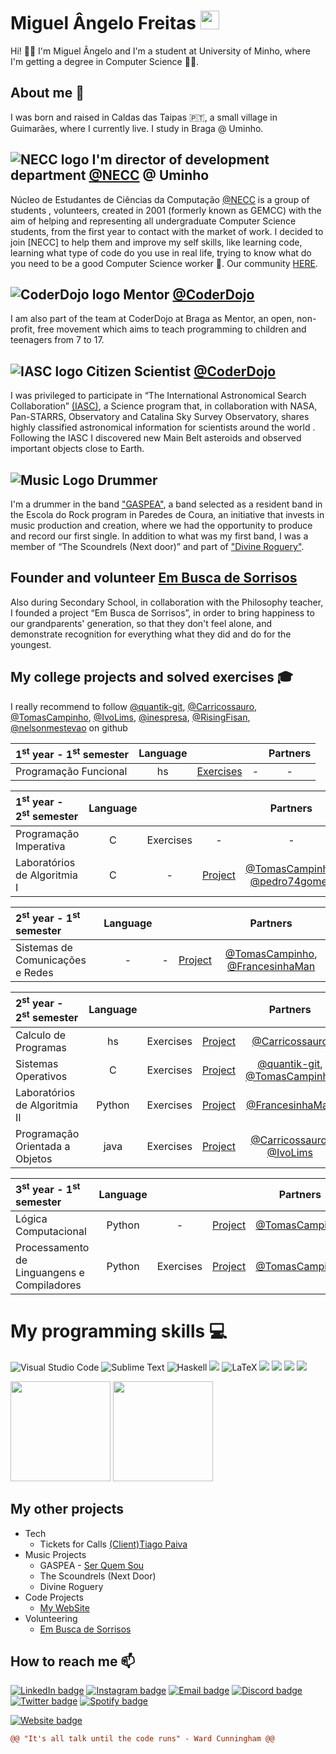 # Miguel Ângelo Freitas <img src="https://raw.githubusercontent.com/MartinHeinz/MartinHeinz/master/wave.gif" width="30px">

Hi! 👋😊 I'm Miguel Ângelo and I'm a student at University of Minho, where I'm getting a degree in Computer Science 👨‍💻.

## About me 👀

I was born and raised in Caldas das Taipas 🇵🇹, a small village in Guimarães, where I currently live. I study in Braga @ Uminho.

## ![NECC logo](https://cdn.discordapp.com/avatars/782294405704581160/1cbe60e471f3c9cc4979479ca2ae5e24.png?size=32) I'm director of development department [@NECC](https://github.com/NECC) @ Uminho 

Núcleo de Estudantes de Ciências da Computação [@NECC](https://github.com/NECC) is a group of students , volunteers, created in 2001 (formerly known as GEMCC) with the aim of helping and representing all undergraduate Computer Science students, from the first year to contact with the market of work. I decided to join [NECC] to help them and improve my self skills, like learning code, learning what type of code do you use in real life, trying to know what do you need to be a good Computer Science worker 🤖. Our community [HERE](http://bit.ly/LccDiscord).

## ![CoderDojo logo](https://cdn.discordapp.com/avatars/764270424447778906/d859ccb4cba6347be4d62456f73a0ab7.webp?size=32) Mentor [@CoderDojo](https://github.com/coderdojobraga) 

I am also part of the team at CoderDojo at Braga as Mentor, an open, non-profit, free movement which aims to teach programming to children and teenagers from 7 to 17.

## ![IASC logo](https://cdn.icon-icons.com/icons2/2699/PNG/32/nasa_logo_icon_170926.png) Citizen Scientist [@CoderDojo](https://github.com/coderdojobraga)

I was privileged to participate in “The International Astronomical Search Collaboration” [(IASC)](http://iasc.cosmosearch.org/), a Science program that, in collaboration with NASA, Pan-STARRS, Observatory and Catalina Sky Survey Observatory, shares highly classified astronomical information for scientists around the world . Following the IASC I discovered new Main Belt asteroids and observed important objects close to Earth.

## ![Music Logo](https://cdn.icon-icons.com/icons2/422/PNG/32/drummer1_41864.png) Drummer

I'm a drummer in the band ["GASPEA"](https://linktr.ee/gaspea "GASPEA linktree"), a band selected as a resident band in the Escola do Rock program in Paredes de Coura, an initiative that invests in music production and creation, where we had the opportunity to produce and record our first single. In addition to what was my first band, I was a member of “The Scoundrels (Next door)” and part of ["Divine Roguery"](https://www.instagram.com/divineroguery/?hl=pt).

## Founder and volunteer [Em Busca de Sorrisos](https://www.facebook.com/embuscadesorrisosesct/)

Also during Secondary School, in collaboration with the Philosophy teacher, I founded a project “Em Busca de Sorrisos”, in order to bring happiness to our grandparents' generation, so that they don't feel alone, and demonstrate recognition for everything what they did and do for the youngest.




<!--
**MrNameless10/MrNameless10** is a ✨ _special_ ✨ repository because its `README.md` (this file) appears on your GitHub profile.

Here are some ideas to get you started:

- 🔭 I’m currently working on ...
- 🌱 I’m currently learning ...
- 👯 I’m looking to collaborate on ...
- 🤔 I’m looking for help with ...
- 💬 Ask me about ...
- 📫 How to reach me: ...
- 😄 Pronouns: ...
- ⚡ Fun fact: ...
-->


## My college projects and solved exercises 🎓
I really recommend to follow [@quantik-git](https://github.com/quantik-git), [@Carricossauro](https://github.com/Carricossauro), [@TomasCampinho](https://github.com/TomasCampinho), [@IvoLims](https://github.com/IvoLims), [@inespresa](https://github.com/inespresa), [@RisingFisan](https://github.com/RisingFisan), [@nelsonmestevao](https://github.com//nelsonmestevao) on github


|   1<sup>st</sup> year - 1<sup>st</sup> semester   |Language||| Partners |
| :---         | :---:         |     :---:      |          :---: |          :---: |
| Programação Funcional| hs         |[Exercises](https://github.com/MrNameless10/Programacao-Funcional)| - | - |   


|   1<sup>st</sup> year - 2<sup>st</sup> semester   |Language||| Partners |
| :---         | :---:         |     :---:      |          :---: |          :---: |
| Programação Imperativa| C         |Exercises| - | - |   
| Laboratórios de Algoritmia I| C         |-| [Project](https://github.com/MrNameless10/LA1-PL2-G07) |   [@TomasCampinho](https://github.com/TomasCampinho), [@pedro74gomes](https://github.com/pedro74gomes)            |


|   2<sup>st</sup> year - 1<sup>st</sup> semester   |Language||| Partners |
| :---         | :---:         |     :---:      |          :---: |          :---: |
| Sistemas de Comunicações e Redes| -         |  -  | [Project](https://github.com/MrNameless10/SCR) |   [@TomasCampinho](https://github.com/TomasCampinho), [@FrancesinhaMan](https://github.com/FrancesinhaMan)            |


|   2<sup>st</sup> year - 2<sup>st</sup> semester   |Language||| Partners |
| :---         | :---:         |     :---:      |          :---: |          :---: |
| Calculo de Programas| hs         |  Exercises  | [Project](https://github.com/MrNameless10/Calculo-de-Programas) |   [@Carricossauro](https://github.com/Carricossauro)            |
| Sistemas Operativos | C         |  Exercises  | [Project](https://github.com/MrNameless10/Projecto-SO) |   [@quantik-git](https://github.com/quantik-git), [@TomasCampinho](https://github.com/TomasCampinho)           |
| Laboratórios de Algoritmia II | Python         |  Exercises  | [Project](https://github.com/MrNameless10/LAII) |   [@FrancesinhaMan](https://github.com/FrancesinhaMan)           |
| Programação Orientada a Objetos | java         |  Exercises  | [Project](https://github.com/MrNameless10/POO-FM) |   [@Carricossauro](https://github.com/Carricossauro), [@IvoLims](https://github.com/IvoLims)           |


|   3<sup>st</sup> year - 1<sup>st</sup> semester   |Language||| Partners |
| :---         | :---:         |     :---:      |          :---: |          :---: |
| Lógica Computacional| Python         |  -  | [Project](https://github.com/MrNameless10/LC) |   [@TomasCampinho](https://github.com/TomasCampinho)   |
| Processamento de Linguangens e Compiladores | Python         |  Exercises  | [Project](https://github.com/MrNameless10/POO-FM) |   [@TomasCampinho](https://github.com/TomasCampinho)            |




# My programming skills 💻
![Visual Studio Code](https://img.shields.io/badge/Visual%20Studio%20Code-0078d7.svg?style=for-the-badge&logo=visual-studio-code&logoColor=white)
![Sublime Text](https://img.shields.io/badge/sublime_text-%23575757.svg?style=for-the-badge&logo=sublime-text&logoColor=important)
![Haskell](https://img.shields.io/badge/Haskell-5e5086?style=for-the-badge&logo=haskell&logoColor=white)
![](	https://img.shields.io/badge/C-00599C?style=for-the-badge&logo=c&logoColor=white)
![LaTeX](https://img.shields.io/badge/latex-%23008080.svg?style=for-the-badge&logo=latex&logoColor=white)
![](https://img.shields.io/badge/HTML5-E34F26?style=for-the-badge&logo=html5&logoColor=white)
![](https://img.shields.io/badge/CSS3-1572B6?style=for-the-badge&logo=css3&logoColor=white)
![](https://img.shields.io/badge/Python-3776AB?style=for-the-badge&logo=python&logoColor=white)
![](https://img.shields.io/badge/Java-ED8B00?style=for-the-badge&logo=java&logoColor=white)


<img height="160" src="https://github-readme-stats.vercel.app/api?username=mrnameless10&count_private=true&theme=dark&show_icons=true"> <img height="160" src="https://github-readme-stats.vercel.app/api/top-langs/?username=MrNameless10&langs_count=5&theme=dark&layout=compact">


## My other projects 
* Tech
  * Tickets for Calls [(Client)Tiago Paiva](https://github.com/MrNameless10/ChamadasAleatoriasBot-1)
* Music Projects
  * GASPEA - [Ser Quem Sou](https://www.youtube.com/watch?v=kGMe_rXcDOU&ab_channel=GASPEA) [](https://img.shields.io/youtube/views/kGMe_rXcDOU?style=social)
  * The Scoundrels (Next Door)
  * Divine Roguery
* Code Projects
  * [My WebSite](https://miguelfreitas.online/ "Miguel Freitas Website")
* Volunteering
  * [Em Busca de Sorrisos](https://www.facebook.com/embuscadesorrisosesct/)


## How to reach me 📫
[![LinkedIn badge](https://img.shields.io/badge/-miguelangelofreitass-blue?style=for-the-badge&logo=linkedin)](https://www.linkedin.com/in/miguelangelofreitass/)
[![Instagram badge](https://img.shields.io/badge/@mike.storykeeper-E4405F?style=for-the-badge&logo=instagram&logoColor=white)](https://www.instagram.com/mike.storykeeper)
[![Email badge](https://img.shields.io/badge/Microsoft_Outlook-0078D4?style=for-the-badge&logo=microsoft-outlook&logoColor=white)](mailto:miguel.angelo.freitas@outlook.pt)
[![Discord badge](https://img.shields.io/badge/Discord-7289DA?style=for-the-badge&logo=discord&logoColor=white)](MikeÂngelo#6102)
[![Twitter badge](https://img.shields.io/badge/@MikeFreitass-1DA1F2?style=for-the-badge&logo=twitter&logoColor=white)](https://twitter.com/MikeFreitass)
[![Spotify badge](https://img.shields.io/badge/Spotify-1ED760?&style=for-the-badge&logo=spotify&logoColor=white)](https://open.spotify.com/artist/18k0hzBIhsXeUakWMd91Lh?si=k6ujbbN7RXCjmkMfC2UqCA)

[![Website badge](https://img.shields.io/badge/https://miguelfreitas.online-0A0A0A?style=for-the-badge&logo=miguelangelofreitass&logoColor=white)](https://miguelfreitas.online/)



```diff
@@ "It's all talk until the code runs" - Ward Cunningham @@
```
[](https://img.shields.io/github/followers/MrNameless10?style=social)

